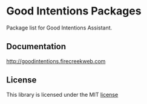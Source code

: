 # Good Intentions Packages

Package list for Good Intentions Assistant.


## Documentation

http://goodintentions.firecreekweb.com


## License

This library is licensed under the MIT [license](LICENSE)
